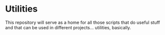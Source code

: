# Utilities

This repository will serve as a home for all those scripts that do useful stuff and that can be used in different projects... utilities, basically.
